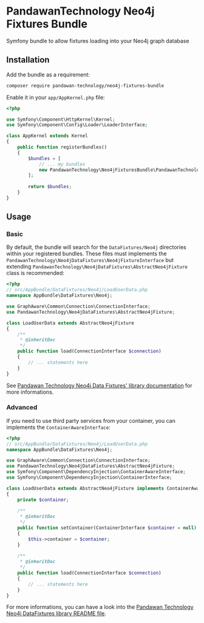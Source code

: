 # PandawanTechnology Neo4j Fixtures Bundle
Symfony bundle to allow fixtures loading into your Neo4j graph database

## Installation
Add the bundle as a requirement:
```bash
composer require pandawan-technology/neo4j-fixtures-bundle
```

Enable it in your `app/AppKernel.php` file:
```php
<?php

use Symfony\Component\HttpKernel\Kernel;
use Symfony\Component\Config\Loader\LoaderInterface;

class AppKernel extends Kernel
{
    public function registerBundles()
    {
        $bundles = [
            // ... my bundles
            new PandawanTechnology\Neo4jFixturesBundle\PandawanTechnologyNeo4jFixturesBundle(),
        ];
        
        return $bundles;
    }
}
```

## Usage
### Basic
By default, the bundle will search for the `DataFixtures/Neo4j` directories within your registered bundles. These files must implements the `PandawanTechnology\Neo4jDataFixtures\Neo4jFixtureInterface` but extending `PandawanTechnology\Neo4jDataFixtures\AbstractNeo4jFixture` class is recommended: 
```php
<?php
// src/AppBundle/DataFixtures/Neo4j/LoadUserData.php
namespace AppBundle\DataFixtures\Neo4j;

use GraphAware\Common\Connection\ConnectionInterface;
use PandawanTechnology\Neo4jDataFixtures\AbstractNeo4jFixture;

class LoadUserData extends AbstractNeo4jFixture
{
    /**
     * @inheritDoc
     */
    public function load(ConnectionInterface $connection)
    {
        // ... statements here
    }
}
```
See [Pandawan Technology Neo4j Data Fixtures' library documentation](https://github.com/PandawanTechnology/neo4j-data-fixtures/blob/master/README.md) for more informations.

### Advanced
If you need to use third party services from your container, you can implements the `ContainerAwareInterface`:
```php
<?php
// src/AppBundle/DataFixtures/Neo4j/LoadUserData.php
namespace AppBundle\DataFixtures\Neo4j;

use GraphAware\Common\Connection\ConnectionInterface;
use PandawanTechnology\Neo4jDataFixtures\AbstractNeo4jFixture;
use Symfony\Component\DependencyInjection\ContainerAwareInterface;
use Symfony\Component\DependencyInjection\ContainerInterface;

class LoadUserData extends AbstractNeo4jFixture implements ContainerAwareInterface
{
    private $container;
    
    /**
     * @inheritDoc
     */
    public function setContainer(ContainerInterface $container = null)
    {
        $this->container = $container;
    }
    
    /**
     * @inheritDoc
     */
    public function load(ConnectionInterface $connection)
    {
        // ... statements here
    }
}
```

For more informations, you can have a look into the [Pandawan Technology Neo4j DataFixtures library README file](https://github.com/PandawanTechnology/neo4j-data-fixtures/blob/master/README.md).
